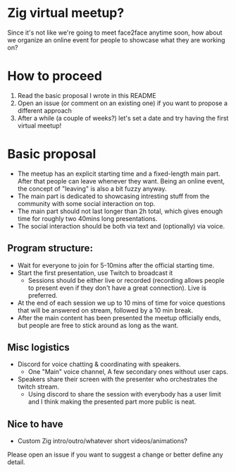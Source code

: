 # Zig virtual meetup?

Since it's not like we're going to meet face2face anytime soon, how about we organize an online event for people to showcase what they are working on?

# How to proceed
1. Read the basic proposal I wrote in this README
2. Open an issue (or comment on an existing one) if you want to propose a different approach
3. After a while (a couple of weeks?) let's set a date and try having the first virtual meetup!

# Basic proposal

- The meetup has an explicit starting time and a fixed-length main part. After that people can leave whenever they want. Being an online event, the concept of "leaving" is also a bit fuzzy anyway.
- The main part is dedicated to showcasing intresting stuff from the community with some social interaction on top.
- The main part should not last longer than 2h total, which gives enough time for roughly two 40mins long presentations.
- The social interaction should be both via text and (optionally) via voice.

## Program structure:
- Wait for everyone to join for 5-10mins after the official starting time.
- Start the first presentation, use Twitch to broadcast it
  - Sessions should be either live or recorded (recording allows people to present even if they don't have a great connection). Live is preferred.
- At the end of each session we up to 10 mins of time for voice questions that will be answered on stream, followed by a 10 min break.
- After the main content has been presented the meetup officially ends, but people are free to stick around as long as the want.

## Misc logistics
- Discord for voice chatting & coordinating with speakers.
  - One "Main" voice channel, A few secondary ones without user caps.
- Speakers share their screen with the presenter who orchestrates the twitch stream.
  - Using discord to share the session with everybody has a user limit and I think making the presented part more public is neat.

## Nice to have
- Custom Zig intro/outro/whatever short videos/animations?


Please open an issue if you want to suggest a change or better define any detail.
